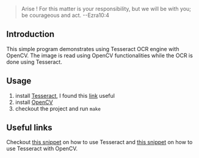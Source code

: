 > Arise ! For this matter is your responsibility, but we
> will be with you; be courageous and act. --Ezra10:4

Introduction
----------------
This simple program demonstrates using Tesseract OCR engine with OpenCV. The image is read using OpenCV 
functionalities while the OCR is done using Tesseract.

Usage
----------------
1. install [Tesseract](https://code.google.com/p/tesseract-ocr/), I found this
[link](http://stackoverflow.com/questions/9152803/how-to-integrate-tesseract-ocr-library-to-a-c-program?answertab=active#tab-top) useful
2. install [OpenCV](http://opencv.org/)
4. checkout the project and run `make`

Useful links
----------------
Checkout [this snippet](http://www.sk-spell.sk.cx/simple-example-how-to-call-use-tesseract-library)
on how to use Tesseract and
[this snippet](https://groups.google.com/forum/?fromgroups=#!msg/tesseract-ocr/aUH1cuGCYW8/nu1XBK0LhBUJ)
on how to use Tesseract with OpenCV.
